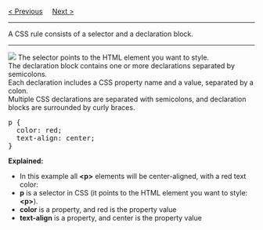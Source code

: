 <a href="/CSS/Introduction.md">&lt; Previous</a>
&nbsp;&nbsp;&nbsp;
<a href="/CSS/Selectiors.md">Next &gt;</a>
<hr>
A CSS rule consists of a selector and a declaration block.
<hr>
<img src="https://i.imgur.com/empPht2.gif">
The selector points to the HTML element you want to style.
<br>
The declaration block contains one or more declarations separated by semicolons.
<br>
Each declaration includes a CSS property name and a value, separated by a colon.
<br>
Multiple CSS declarations are separated with semicolons, and declaration blocks are surrounded by curly braces.
<pre>
p {
  color: red;
  text-align: center;
}
</pre>
<b>Explained:</b>
<ul>
  <li>In this example all <b>&lt;p&gt;</b> elements will be center-aligned, with a red text color:
  <li><b>p</b> is a selector in CSS (it points to the HTML element you want to style: <b>&lt;p&gt;</b>).
  <li><b>color</b> is a property, and red is the property value
  <li><b>text-align</b> is a property, and center is the property value
</ul>
